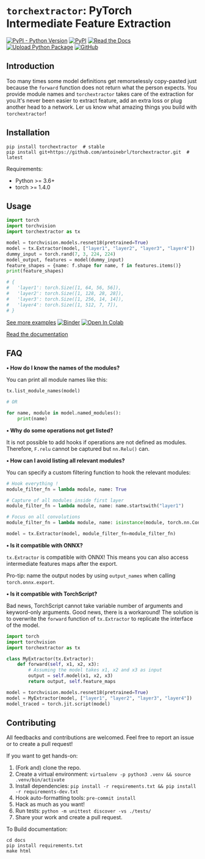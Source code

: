 # `torchextractor`: PyTorch Intermediate Feature Extraction

[![PyPI - Python Version](https://img.shields.io/pypi/pyversions/torchextractor)](https://pypi.org/project/torchextractor/)
[![PyPI](https://img.shields.io/pypi/v/torchextractor)](https://pypi.org/project/torchextractor/)
[![Read the Docs](https://img.shields.io/readthedocs/torchextractor)](https://torchextractor.readthedocs.io/en/latest/)
[![Upload Python Package](https://github.com/antoinebrl/torchextractor/actions/workflows/publish.yml/badge.svg)](https://github.com/antoinebrl/torchextractor/actions/workflows/publish.yml)
[![GitHub](https://img.shields.io/github/license/antoinebrl/torchextractor)](https://github.com/antoinebrl/torchextractor/blob/main/LICENSE)
    

## Introduction

Too many times some model definitions get remorselessly copy-pasted just because the
`forward` function does not return what the person expects. You provide module names
and `torchextractor` takes care of the extraction for you.It's never been easier to
extract feature, add an extra loss or plug another head to a network.
Ler us know what amazing things you build with `torchextractor`!

## Installation

```shell
pip install torchextractor  # stable
pip install git+https://github.com/antoinebrl/torchextractor.git  # latest
```

Requirements:
- Python >= 3.6+
- torch >= 1.4.0

## Usage

```python
import torch
import torchvision
import torchextractor as tx

model = torchvision.models.resnet18(pretrained=True)
model = tx.Extractor(model, ["layer1", "layer2", "layer3", "layer4"])
dummy_input = torch.rand(7, 3, 224, 224)
model_output, features = model(dummy_input)
feature_shapes = {name: f.shape for name, f in features.items()}
print(feature_shapes)

# {
#   'layer1': torch.Size([1, 64, 56, 56]),
#   'layer2': torch.Size([1, 128, 28, 28]),
#   'layer3': torch.Size([1, 256, 14, 14]),
#   'layer4': torch.Size([1, 512, 7, 7]),
# }
```

[See more examples](docs/source/examples.ipynb)
[![Binder](https://mybinder.org/badge_logo.svg)](https://mybinder.org/v2/gh/antoinebrl/torchextractor/HEAD?filepath=docs/source/examples.ipynb)
[![Open In Colab](https://colab.research.google.com/assets/colab-badge.svg)](https://colab.research.google.com/github/antoinebrl/torchextractor/blob/master/docs/source/examples.ipynb)

[Read the documentation](https://torchextractor.readthedocs.io/en/latest/)

## FAQ

**• How do I know the names of the modules?**

You can print all module names like this:
```python
tx.list_module_names(model)

# OR

for name, module in model.named_modules():
    print(name)
```

**• Why do some operations not get listed?**

It is not possible to add hooks if operations are not defined as modules.
Therefore, `F.relu` cannot be captured but `nn.Relu()` can.

**• How can I avoid listing all relevant modules?**

You can specify a custom filtering function to hook the relevant modules:
```python
# Hook everything !
module_filter_fn = lambda module, name: True

# Capture of all modules inside first layer
module_filter_fn = lambda module, name: name.startswith("layer1")

# Focus on all convolutions
module_filter_fn = lambda module, name: isinstance(module, torch.nn.Conv2d)

model = tx.Extractor(model, module_filter_fn=module_filter_fn)
```

**• Is it compatible with ONNX?**

`tx.Extractor` is compatible with ONNX! This means you can also access intermediate features maps after the export.

Pro-tip: name the output nodes by using `output_names` when calling `torch.onnx.export`.

**• Is it compatible with TorchScript?**

Bad news, TorchScript cannot take variable number of arguments and keyword-only arguments.
Good news, there is a workaround! The solution is to overwrite the `forward` function
of `tx.Extractor` to replicate the interface of the model.

```python
import torch
import torchvision
import torchextractor as tx

class MyExtractor(tx.Extractor):
    def forward(self, x1, x2, x3):
        # Assuming the model takes x1, x2 and x3 as input
        output = self.model(x1, x2, x3)
        return output, self.feature_maps

model = torchvision.models.resnet18(pretrained=True)
model = MyExtractor(model, ["layer1", "layer2", "layer3", "layer4"])
model_traced = torch.jit.script(model)
```

## Contributing

All feedbacks and contributions are welcomed. Feel free to report an issue or to create a pull request!

If you want to get hands-on:
1. (Fork and) clone the repo.
2. Create a virtual environment: `virtualenv -p python3 .venv && source .venv/bin/activate`
2. Install dependencies: `pip install -r requirements.txt && pip install -r requirements-dev.txt`
4. Hook auto-formatting tools: `pre-commit install`
5. Hack as much as you want!
6. Run tests: `python -m unittest discover -vs ./tests/`
7. Share your work and create a pull request.

To Build documentation:
```shell
cd docs
pip install requirements.txt
make html
```